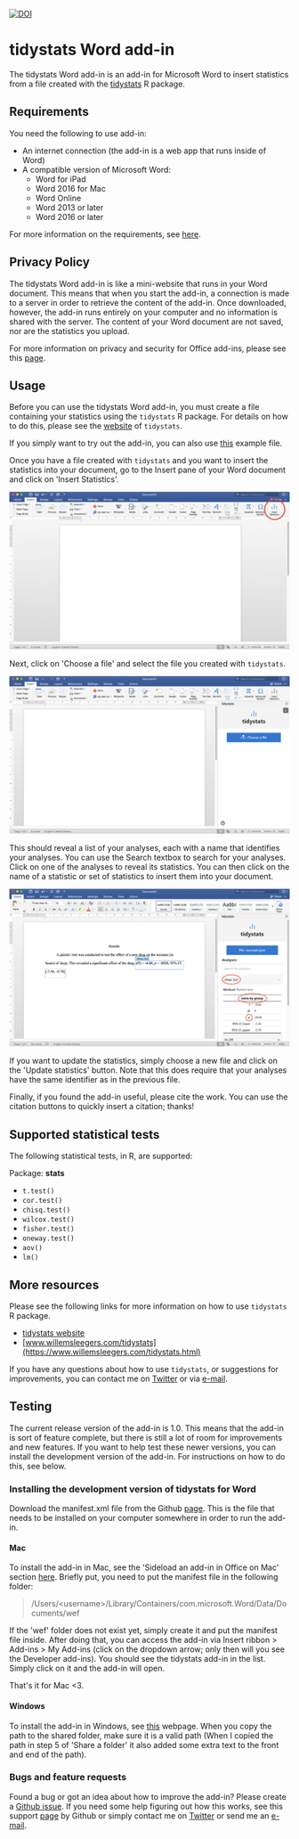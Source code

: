 [![DOI](https://zenodo.org/badge/208565217.svg)](https://zenodo.org/badge/latestdoi/208565217)

# tidystats Word add-in

The tidystats Word add-in is an add-in for Microsoft Word to insert statistics from a file created with the [tidystats](https://github.com/WillemSleegers/tidystats) R package. 

## Requirements

You need the following to use add-in:
- An internet connection (the add-in is a web app that runs inside of Word)
- A compatible version of Microsoft Word:
	- Word for iPad
	- Word 2016 for Mac
	- Word Online
	- Word 2013 or later
	- Word 2016 or later

For more information on the requirements, see [here](https://docs.microsoft.com/en-us/office/dev/add-ins/concepts/requirements-for-running-office-add-ins).

## Privacy Policy

The tidystats Word add-in is like a mini-website that runs in your Word document. This means that when you start the add-in, a connection is made to a server in order to retrieve the content of the add-in. Once downloaded, however, the add-in runs entirely on your computer and no information is shared with the server. The content of your Word document are not saved, nor are the statistics you upload.

For more information on privacy and security for Office add-ins, please see this [page](https://docs.microsoft.com/en-us/office/dev/add-ins/concepts/privacy-and-security).

## Usage

Before you can use the tidystats Word add-in, you must create a file containing your statistics using the `tidystats` R package. For details on how to do this, please see the [website](https://willemsleegers.github.io/tidystats/) of `tidystats`.

If you simply want to try out the add-in, you can also use [this](assets/tidystats/example.json) example file.

Once you have a file created with `tidystats` and you want to insert the statistics into your document, go to the Insert pane of your Word document and click on 'Insert Statistics'. 

![](assets/screens/screen_insert_x2_w_help.png)

Next, click on 'Choose a file' and select the file you created with `tidystats`. 

![](assets/screens/screen_start_x2.png)

This should reveal a list of your analyses, each with a name that identifies your analyses. You can use the Search textbox to search for your analyses. Click on one of the analyses to reveal its statistics. You can then click on the name of a statistic or set of statistics to insert them into your document.

![](assets/screens/screen_t_test_x2_w_help.png)

If you want to update the statistics, simply choose a new file and click on the 'Update statistics' button. Note that this does require that your analyses have the same identifier as in the previous file.

Finally, if you found the add-in useful, please cite the work. You can use the citation buttons to quickly insert a citation; thanks!

## Supported statistical tests

The following statistical tests, in R, are supported:

Package: **stats**
- `t.test()`
- `cor.test()`
- `chisq.test()`
- `wilcox.test()`
- `fisher.test()`
- `oneway.test()`
- `aov()`
- `lm()`

## More resources

Please see the following links for more information on how to use `tidystats` R package.

- [tidystats website](https://willemsleegers.github.io/tidystats/)
- [www.willemsleegers.com/tidystats](https://www.willemsleegers.com/tidystats.html)

If you have any questions about how to use `tidystats`, or suggestions for improvements, you can contact me on [Twitter](https://twitter.com/willemsleegers) or via [e-mail](mailto:tidystats@gmail.com).

## Testing

The current release version of the add-in is 1.0. This means that the add-in is sort of feature complete, but there is still a lot of room for improvements and new features. If you want to help test these newer versions, you can install the development version of the add-in. For instructions on how to do this, see below.

### Installing the development version of tidystats for Word

Download the manifest.xml file from the Github [page](https://github.com/WillemSleegers/tidystats-Word-add-in). This is the file that needs to be installed on your computer somewhere in order to run the add-in.

#### Mac

To install the add-in in Mac, see the 'Sideload an add-in in Office on Mac' section [here](https://docs.microsoft.com/en-us/office/dev/add-ins/testing/sideload-an-office-add-in-on-ipad-and-mac#sideload-an-add-in-in-office-on-mac). Briefly put, you need to put the manifest file in the following folder:

> /Users/\<username\>/Library/Containers/com.microsoft.Word/Data/Documents/wef

If the 'wef' folder does not exist yet, simply create it and put the manifest file inside. After doing that, you can access the add-in via Insert ribbon > Add-ins > My Add-ins (click on the dropdown arrow; only then will you see the Developer add-ins). You should see the tidystats add-in in the list. Simply click on it and the add-in will open.

That's it for Mac <3. 

#### Windows

To install the add-in in Windows, see [this](https://docs.microsoft.com/en-us/office/dev/add-ins/testing/create-a-network-shared-folder-catalog-for-task-pane-and-content-add-ins) webpage. When you copy the path to the shared folder, make sure it is a valid path (When I copied the path in step 5 of 'Share a folder' it also added some extra text to the front and end of the path).

### Bugs and feature requests

Found a bug or got an idea about how to improve the add-in? Please create a [Github issue](https://github.com/WillemSleegers/tidystats-Word-add-in/issues). If you need some help figuring out how this works, see this support [page](https://help.github.com/en/articles/creating-an-issue) by Github or simply contact me on [Twitter](https://twitter.com/willemsleegers) or send me an [e-mail](mailto:tidystats@gmail.com).